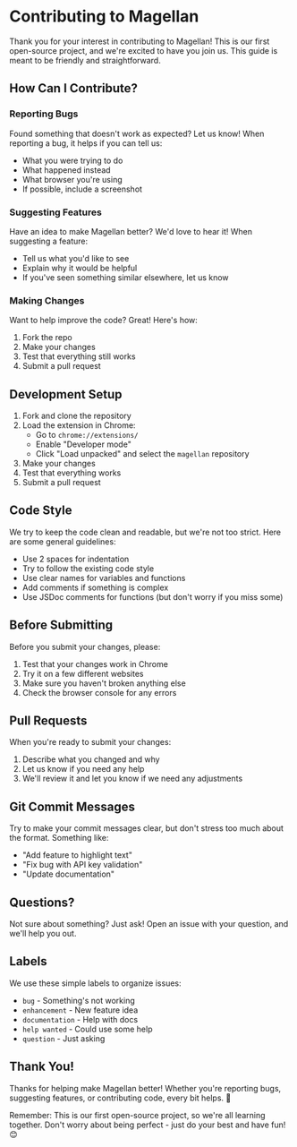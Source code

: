 # Contributing to Magellan

Thank you for your interest in contributing to Magellan! This is our first open-source project, and we're excited to have you join us. This guide is meant to be friendly and straightforward.

## How Can I Contribute?

### Reporting Bugs

Found something that doesn't work as expected? Let us know! When reporting a bug, it helps if you can tell us:

- What you were trying to do
- What happened instead
- What browser you're using
- If possible, include a screenshot

### Suggesting Features

Have an idea to make Magellan better? We'd love to hear it! When suggesting a feature:

- Tell us what you'd like to see
- Explain why it would be helpful
- If you've seen something similar elsewhere, let us know

### Making Changes

Want to help improve the code? Great! Here's how:

1. Fork the repo
2. Make your changes
3. Test that everything still works
4. Submit a pull request

## Development Setup

1. Fork and clone the repository
2. Load the extension in Chrome:
   - Go to `chrome://extensions/`
   - Enable "Developer mode"
   - Click "Load unpacked" and select the `magellan` repository
3. Make your changes
4. Test that everything works
5. Submit a pull request

## Code Style

We try to keep the code clean and readable, but we're not too strict. Here are some general guidelines:

- Use 2 spaces for indentation
- Try to follow the existing code style
- Use clear names for variables and functions
- Add comments if something is complex
- Use JSDoc comments for functions (but don't worry if you miss some)

## Before Submitting

Before you submit your changes, please:

1. Test that your changes work in Chrome
2. Try it on a few different websites
3. Make sure you haven't broken anything else
4. Check the browser console for any errors

## Pull Requests

When you're ready to submit your changes:

1. Describe what you changed and why
2. Let us know if you need any help
3. We'll review it and let you know if we need any adjustments

## Git Commit Messages

Try to make your commit messages clear, but don't stress too much about the format. Something like:

- "Add feature to highlight text"
- "Fix bug with API key validation"
- "Update documentation"

## Questions?

Not sure about something? Just ask! Open an issue with your question, and we'll help you out.

## Labels

We use these simple labels to organize issues:

- `bug` - Something's not working
- `enhancement` - New feature idea
- `documentation` - Help with docs
- `help wanted` - Could use some help
- `question` - Just asking

## Thank You!

Thanks for helping make Magellan better! Whether you're reporting bugs, suggesting features, or contributing code, every bit helps. 🎉

Remember: This is our first open-source project, so we're all learning together. Don't worry about being perfect - just do your best and have fun! 😊

